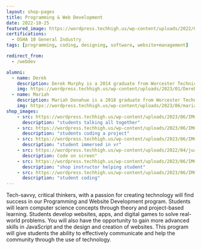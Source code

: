 ```yaml
---
layout: shop-pages
title: Programming & Web Development
date: 2022-10-25
featured_image: https://wordpress.techhigh.us/wp-content/uploads/2022/04/markus-spiske-hbb6GkG6p9M-unsplash-1.jpg
certifications: 
  - OSHA 10 General Industry
tags: [programming, coding, designing, software, website+management]

redirect_from:
  - /webdev

alumni:
  - name: Derek
    description: Derek Murphy is a 2014 graduate from Worcester Technical High School’s Programming and Web Development Program. After graduating, Derek attended Fitchburg State and Worcester Polytechnic Institute, and then completed classes at Northeastern University. He now serves as a Senior Software Engineer for GreatHorn Email Security. 
    img: https://wordpress.techhigh.us/wp-content/uploads/2023/01/DerekMurphy_Alumni.jpg
  - name: Mariah
    description: Mariah Donahue is a 2018 graduate from Worcester Technical High School’s Programming and Web Development Program. After graduating, Mariah attended the University of Connecticut (UCONN), graduating with a Bachelor of Arts in Applied Mathematical Studies. While in school, Mariah worked as a web development specialist for OPIM Innovate. She currently works as a Computer Lab Research Specialist for OPIM Innovate.
    img: https://wordpress.techhigh.us/wp-content/uploads/2023/06/mariah-donahue.jpg
shop_images:
    - src: https://wordpress.techhigh.us/wp-content/uploads/2023/06/IMG_3121-2.HEIC.jpg
      description: "students talking all together"
    - src: https://wordpress.techhigh.us/wp-content/uploads/2023/06/IMG_4682.HEIC.jpg
      description: "students coding a project"
    - src: https://wordpress.techhigh.us/wp-content/uploads/2023/06/IMG_3096-2.HEIC.jpg
      description: "student immersed in vr"
    - src: https://wordpress.techhigh.us/wp-content/uploads/2022/04/juanjo-jaramillo-mZnx9429i94-unsplash-1.jpg
      description: Code on screen"
    - src: https://wordpress.techhigh.us/wp-content/uploads/2023/06/IMG_4688.HEIC.jpg
      description: "shop instructor helping student"
    - src: https://wordpress.techhigh.us/wp-content/uploads/2023/06/IMG_3076-2.HEIC.jpg
      description: "student coding"
---
```


Tech-savvy, critical thinkers, with a passion for creating technology will find success in our Programming and Website Development program. Students will learn computer science concepts through theory and project-based learning. Students develop websites, apps, and digital games to solve real-world problems. You will also have the opportunity to gain more advanced skills in JavaScript and the design and creation of websites. This program will give students the ability to effectively communicate and help the community through the use of technology.
